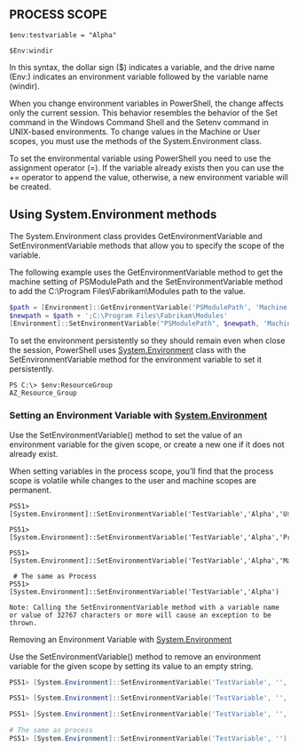 ## PROCESS SCOPE 

```
$env:testvariable = "Alpha"
```

```
$Env:windir
```

In this syntax, the dollar sign ($) indicates a variable, and the drive name (Env:) indicates an environment variable followed by the variable name (windir).

When you change environment variables in PowerShell, the change affects only the current session. This behavior resembles the behavior of the Set command in the Windows Command Shell and the Setenv command in UNIX-based environments. To change values in the Machine or User scopes, you must use the methods of the System.Environment class.


To set the environmental variable using PowerShell you need to use the assignment operator (=). If the variable already exists then you can use the += operator to append the value, otherwise, a new environment variable will be created.



## Using System.Environment methods

The System.Environment class provides GetEnvironmentVariable and SetEnvironmentVariable methods that allow you to specify the scope of the variable.

The following example uses the GetEnvironmentVariable method to get the machine setting of PSModulePath and the SetEnvironmentVariable method to add the C:\Program Files\Fabrikam\Modules path to the value.



```PowerShell
$path = [Environment]::GetEnvironmentVariable('PSModulePath', 'Machine')
$newpath = $path + ';C:\Program Files\Fabrikam\Modules'
[Environment]::SetEnvironmentVariable("PSModulePath", $newpath, 'Machine')
```

To set the environment persistently so they should remain even when close the session, PowerShell uses [System.Environment] class with the SetEnvironmentVariable method for the environment variable to set it persistently.

[System.Environment]::SetEnvironmentVariable('ResourceGroup','AZ_Resource_Group')


```
PS C:\> $env:ResourceGroup
AZ_Resource_Group
```

### Setting an Environment Variable with [System.Environment]

Use the SetEnvironmentVariable() method to set the value of an environment variable for the given scope, or create a new one if it does not already exist.

When setting variables in the process scope, you’ll find that the process scope is volatile while changes to the user and machine scopes are permanent.

```
PS51> [System.Environment]::SetEnvironmentVariable('TestVariable','Alpha','User')

PS51> [System.Environment]::SetEnvironmentVariable('TestVariable','Alpha','Process')

PS51> [System.Environment]::SetEnvironmentVariable('TestVariable','Alpha','Machine')

 # The same as Process
PS51> [System.Environment]::SetEnvironmentVariable('TestVariable','Alpha')
```

    Note: Calling the SetEnvironmentVariable method with a variable name or value of 32767 characters or more will cause an exception to be thrown.

Removing an Environment Variable with [System.Environment]

Use the SetEnvironmentVariable() method to remove an environment variable for the given scope by setting its value to an empty string.

```PowerShell
PS51> [System.Environment]::SetEnvironmentVariable('TestVariable', '', 'User')

PS51> [System.Environment]::SetEnvironmentVariable('TestVariable', '', 'Process')

PS51> [System.Environment]::SetEnvironmentVariable('TestVariable', '', 'Machine')

# The same as process
PS51> [System.Environment]::SetEnvironmentVariable('TestVariable', '')
```

